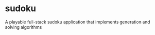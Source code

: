 # sudoku
A playable full-stack sudoku application that implements generation and solving algorithms
